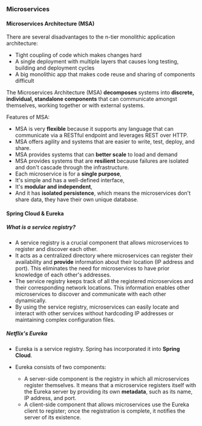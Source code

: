 ### Microservices

#### Microservices Architecture (MSA)

There are several disadvantages to the n-tier monolithic application architecture:

- Tight coupling of code which makes changes hard
- A single deployment with multiple layers that causes long testing, building and deployment cycles
- A big monolithic app that makes code reuse and sharing of components difficult

The Microservices Architecture (MSA) **decomposes** systems into **discrete, individual, standalone components** that can communicate amongst themselves, working together or with external systems.

Features of MSA:

- MSA is very **flexible** because it supports any language that can communicate via a RESTful endpoint and leverages REST over HTTP.
- MSA offers agility and systems that are easier to write, test, deploy, and share.
- MSA provides systems that can **better scale** to load and demand
- MSA provides systems that are **resilient** because failures are isolated and don't cascade through the infrastructure.
- Each microservice is for a **single purpose**,
- It's simple and has a well-defined interface,
- It's **modular and independent**,
- And it has **isolated persistence**, which means the microservices don't share data, they have their own unique database.


#### Spring Cloud & Eureka

##### What is a service registry? 

- A service registry is a crucial component that allows microservices to register and discover each other.
- It acts as a centralized directory where microservices can register their availability and **provide** information about their location (IP address and port). This eliminates the need for microservices to have prior knowledge of each other's addresses.
- The service registry keeps track of all the registered microservices and their corresponding network locations. This information enables other microservices to discover and communicate with each other dynamically.
- By using the service registry, microservices can easily locate and interact with other services without hardcoding IP addresses or maintaining complex configuration files.

##### Netflix's Eureka

- Eureka is a service registry. Spring has incorporated it into **Spring Cloud**.
- Eureka consists of two components:
  
  - A server-side component is the registry in which all microservices register themselves. It means that a microservice registers itself with the Eureka server by providing its own **metadata**, such as its name, IP address, and port.
  - A client-side component that allows microservices use the Eureka client to register; once the registration is complete, it notifies the server of its existence.